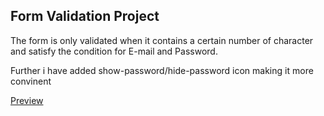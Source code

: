 ## Form Validation Project


The form is only validated when it contains a certain number of character and satisfy the condition for E-mail and Password.

Further i have added show-password/hide-password icon making it more convinent 

[Preview](https://ametthapa.github.io/Vanilla-js-FormValidation/)
